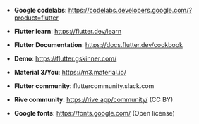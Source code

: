 - **Google codelabs**: https://codelabs.developers.google.com/?product=flutter
- **Flutter learn**: https://flutter.dev/learn
- **Flutter Documentation**: https://docs.flutter.dev/cookbook
- **Demo**: https://flutter.gskinner.com/
- **Material 3/You**: https://m3.material.io/

- **Flutter community**: fluttercommunity.slack.com
- **Rive community**: https://rive.app/community/ (CC BY)
- **Google fonts**: https://fonts.google.com/ (Open license)